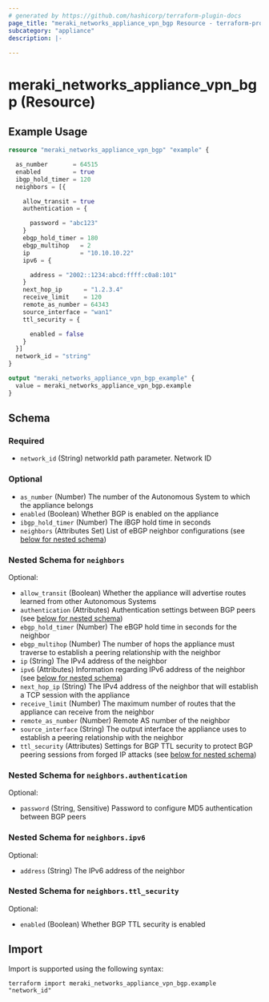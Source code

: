 ```yaml
---
# generated by https://github.com/hashicorp/terraform-plugin-docs
page_title: "meraki_networks_appliance_vpn_bgp Resource - terraform-provider-meraki"
subcategory: "appliance"
description: |-
  
---
```


# meraki_networks_appliance_vpn_bgp (Resource)



## Example Usage

```terraform
resource "meraki_networks_appliance_vpn_bgp" "example" {

  as_number       = 64515
  enabled         = true
  ibgp_hold_timer = 120
  neighbors = [{

    allow_transit = true
    authentication = {

      password = "abc123"
    }
    ebgp_hold_timer = 180
    ebgp_multihop   = 2
    ip              = "10.10.10.22"
    ipv6 = {

      address = "2002::1234:abcd:ffff:c0a8:101"
    }
    next_hop_ip      = "1.2.3.4"
    receive_limit    = 120
    remote_as_number = 64343
    source_interface = "wan1"
    ttl_security = {

      enabled = false
    }
  }]
  network_id = "string"
}

output "meraki_networks_appliance_vpn_bgp_example" {
  value = meraki_networks_appliance_vpn_bgp.example
}
```

<!-- schema generated by tfplugindocs -->
## Schema

### Required

- `network_id` (String) networkId path parameter. Network ID

### Optional

- `as_number` (Number) The number of the Autonomous System to which the appliance belongs
- `enabled` (Boolean) Whether BGP is enabled on the appliance
- `ibgp_hold_timer` (Number) The iBGP hold time in seconds
- `neighbors` (Attributes Set) List of eBGP neighbor configurations (see [below for nested schema](#nestedatt--neighbors))

<a id="nestedatt--neighbors"></a>
### Nested Schema for `neighbors`

Optional:

- `allow_transit` (Boolean) Whether the appliance will advertise routes learned from other Autonomous Systems
- `authentication` (Attributes) Authentication settings between BGP peers (see [below for nested schema](#nestedatt--neighbors--authentication))
- `ebgp_hold_timer` (Number) The eBGP hold time in seconds for the neighbor
- `ebgp_multihop` (Number) The number of hops the appliance must traverse to establish a peering relationship with the neighbor
- `ip` (String) The IPv4 address of the neighbor
- `ipv6` (Attributes) Information regarding IPv6 address of the neighbor (see [below for nested schema](#nestedatt--neighbors--ipv6))
- `next_hop_ip` (String) The IPv4 address of the neighbor that will establish a TCP session with the appliance
- `receive_limit` (Number) The maximum number of routes that the appliance can receive from the neighbor
- `remote_as_number` (Number) Remote AS number of the neighbor
- `source_interface` (String) The output interface the appliance uses to establish a peering relationship with the neighbor
- `ttl_security` (Attributes) Settings for BGP TTL security to protect BGP peering sessions from forged IP attacks (see [below for nested schema](#nestedatt--neighbors--ttl_security))

<a id="nestedatt--neighbors--authentication"></a>
### Nested Schema for `neighbors.authentication`

Optional:

- `password` (String, Sensitive) Password to configure MD5 authentication between BGP peers


<a id="nestedatt--neighbors--ipv6"></a>
### Nested Schema for `neighbors.ipv6`

Optional:

- `address` (String) The IPv6 address of the neighbor


<a id="nestedatt--neighbors--ttl_security"></a>
### Nested Schema for `neighbors.ttl_security`

Optional:

- `enabled` (Boolean) Whether BGP TTL security is enabled

## Import

Import is supported using the following syntax:

```shell
terraform import meraki_networks_appliance_vpn_bgp.example "network_id"
```
